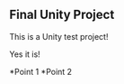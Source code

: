 Final Unity Project
--------------------

This is a Unity test project!

Yes it is!

*Point 1
*Point 2